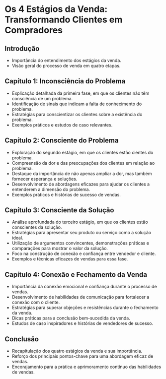 # Os 4 Estágios da Venda: Transformando Clientes em Compradores

## Introdução

- Importância do entendimento dos estágios da venda.
- Visão geral do processo de venda em quatro etapas.

## Capítulo 1: Inconsciência do Problema

- Explicação detalhada da primeira fase, em que os clientes não têm consciência de um problema.
- Identificação de sinais que indicam a falta de conhecimento do problema.
- Estratégias para conscientizar os clientes sobre a existência do problema.
- Exemplos práticos e estudos de caso relevantes.

## Capítulo 2: Consciente do Problema

- Exploração do segundo estágio, em que os clientes estão cientes do problema.
- Compreensão da dor e das preocupações dos clientes em relação ao problema.
- Destaque da importância de não apenas ampliar a dor, mas também fornecer esperança e soluções.
- Desenvolvimento de abordagens eficazes para ajudar os clientes a entenderem a dimensão do problema.
- Exemplos práticos e histórias de sucesso de vendas.

## Capítulo 3: Consciente da Solução

- Análise aprofundada do terceiro estágio, em que os clientes estão conscientes da solução.
- Estratégias para apresentar seu produto ou serviço como a solução ideal.
- Utilização de argumentos convincentes, demonstrações práticas e comparações para mostrar o valor da solução.
- Foco na construção de conexão e confiança entre vendedor e cliente.
- Exemplos e técnicas eficazes de vendas para essa fase.

## Capítulo 4: Conexão e Fechamento da Venda

- Importância da conexão emocional e confiança durante o processo de vendas.
- Desenvolvimento de habilidades de comunicação para fortalecer a conexão com o cliente.
- Estratégias para superar objeções e resistências durante o fechamento da venda.
- Dicas práticas para a conclusão bem-sucedida da venda.
- Estudos de caso inspiradores e histórias de vendedores de sucesso.

## Conclusão

- Recapitulação dos quatro estágios da venda e sua importância.
- Reforço dos principais pontos-chave para uma abordagem eficaz de vendas.
- Encorajamento para a prática e aprimoramento contínuo das habilidades de vendas.